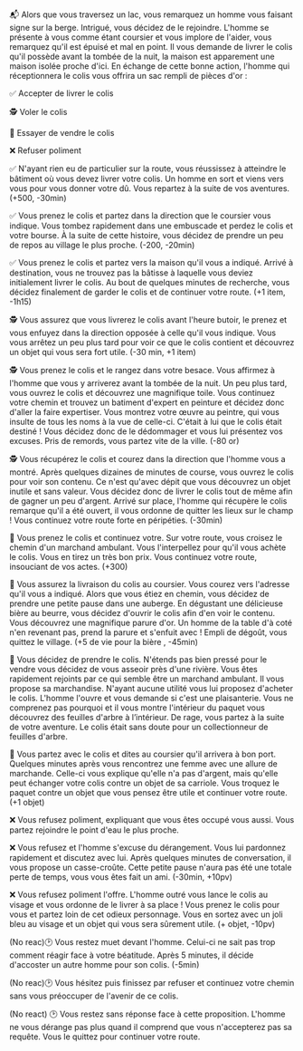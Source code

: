 :mailbox_with_mail: Alors que vous traversez un lac, vous remarquez un homme vous faisant signe sur la berge. Intrigué, vous décidez de le rejoindre. L'homme se présente à vous comme étant coursier et vous implore de l'aider, vous remarquez qu'il est épuisé et mal en point. Il vous demande de livrer le colis qu'il possède avant la tombée de la nuit, la maison est apparement une maison isolée proche d'ici. En échange de cette bonne action, l'homme qui réceptionnera le colis vous offrira un sac rempli de pièces d'or :

:white_check_mark: Accepter de livrer le colis

:detective: Voler le colis

:money_with_wings: Essayer de vendre le colis

:x: Refuser poliment


:white_check_mark: N'ayant rien eu de particulier sur la route, vous réussissez à atteindre le bâtiment où vous devez livrer votre colis. Un homme en sort et viens vers vous pour vous donner votre dû. Vous repartez à la suite de vos aventures. (+500, -30min)

:white_check_mark: Vous prenez le colis et partez dans la direction que le coursier vous indique. Vous tombez rapidement dans une embuscade et perdez le colis et votre bourse. À la suite de cette histoire, vous décidez de prendre un peu de repos au village le plus proche. (-200, -20min)

:white_check_mark: Vous prenez le colis et partez vers la maison qu'il vous a indiqué. Arrivé à destination, vous ne trouvez pas la bâtisse à laquelle vous deviez initialement livrer le colis. Au bout de quelques minutes de recherche, vous décidez finalement de garder le colis et de continuer votre route. (+1 item, -1h15)

:detective: Vous assurez que vous livrerez le colis avant l'heure butoir, le prenez et vous enfuyez dans la direction opposée à celle qu'il vous indique. Vous vous arrêtez un peu plus tard pour voir ce que le colis contient et découvrez un objet qui vous sera fort utile. (-30 min, +1 item)

:detective: Vous prenez le colis et le rangez dans votre besace. Vous affirmez à l'homme que vous y arriverez avant la tombée de la nuit. Un peu plus tard, vous ouvrez le colis et découvrez une magnifique toile. Vous continuez votre chemin et trouvez un batiment d'expert en peinture et décidez donc d'aller la faire expertiser. Vous montrez votre œuvre au peintre, qui vous insulte de tous les noms à la vue de celle-ci. C'était à lui que le colis était destiné ! Vous décidez donc de le dédommager et vous lui présentez vos excuses. Pris de remords, vous partez vite de la ville. (-80 or)

:detective: Vous récupérez le colis et courez dans la direction que l'homme vous a montré. Après quelques dizaines de minutes de course, vous ouvrez le colis pour voir son contenu. Ce n'est qu'avec dépit que vous découvrez un objet inutile et sans valeur. Vous décidez donc de livrer le colis tout de même afin de gagner un peu d'argent. Arrivé sur place, l'homme qui récupère le colis remarque qu'il a été ouvert, il vous ordonne de quitter les lieux sur le champ ! Vous continuez votre route forte en péripéties. (-30min)

:money_with_wings: Vous prenez le colis et continuez votre. Sur votre route, vous croisez le chemin d'un marchand ambulant. Vous l'interpellez pour qu'il vous achète le colis. Vous en tirez un très bon prix. Vous continuez votre route, insouciant de vos actes. (+300)

:money_with_wings: Vous assurez la livraison du colis au coursier. Vous courez vers l'adresse qu'il vous a indiqué. Alors que vous étiez en chemin, vous décidez de prendre une petite pause dans une auberge. En dégustant une délicieuse bière au beurre, vous décidez d'ouvrir le colis afin d'en voir le contenu. Vous découvrez une magnifique parure d'or. Un homme de la table d'à coté n'en revenant pas, prend la parure et s'enfuit avec ! Empli de dégoût, vous quittez le village. (+5 de vie pour la bière , -45min)

:money_with_wings: Vous décidez de prendre le colis. N'étends pas bien pressé pour le vendre vous décidez de vous asseoir près d'une rivière. Vous êtes rapidement rejoints par ce qui semble être un marchand ambulant. Il vous propose sa marchandise. N'ayant aucune utilité vous lui proposez d'acheter le colis. L'homme l'ouvre et vous demande si c'est une plaisanterie. Vous ne comprenez pas pourquoi et il vous montre l'intérieur du paquet vous découvrez des feuilles d'arbre à l’intérieur. De rage, vous partez à la suite de votre aventure. Le colis était sans doute pour un collectionneur de feuilles d'arbre.

:money_with_wings: Vous partez avec le colis et dites au coursier qu'il arrivera à bon port. Quelques minutes après vous rencontrez une femme avec une allure de marchande. Celle-ci vous explique qu'elle n'a pas d'argent, mais qu'elle peut échanger votre colis contre un objet de sa carriole. Vous troquez le paquet contre un objet que vous pensez être utile et continuer votre route. (+1 objet)

:x: Vous refusez poliment, expliquant que vous êtes occupé vous aussi. Vous partez rejoindre le point d'eau le plus proche.

:x: Vous refusez et l'homme s'excuse du dérangement. Vous lui pardonnez rapidement et discutez avec lui. Après quelques minutes de conversation, il vous propose un casse-croûte. Cette petite pause n'aura pas été une totale perte de temps, vous vous êtes fait un ami. (-30min, +10pv)

:x: Vous refusez poliment l'offre. L'homme outré vous lance le colis au visage et vous ordonne de le livrer à sa place ! Vous prenez le colis pour vous et partez loin de cet odieux personnage. Vous en sortez avec un joli bleu au visage et un objet qui vous sera sûrement utile. (+ objet, -10pv)

(No reac):clock2:  Vous restez muet devant l'homme. Celui-ci ne sait pas trop comment réagir face à votre béatitude. Après 5 minutes, il décide d'accoster un autre homme pour son colis. (-5min)

(No reac):clock2: Vous hésitez puis finissez par refuser et continuez votre chemin sans vous préoccuper de l'avenir de ce colis.

(No react) :clock2: Vous restez sans réponse face à cette proposition. L'homme ne vous dérange pas plus quand il comprend que vous n'accepterez pas sa requête. Vous le quittez pour continuer votre route. 
